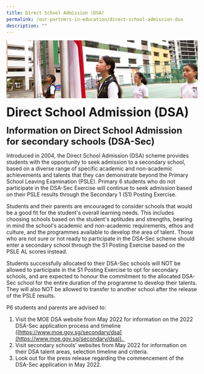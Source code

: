 ```yaml
---
title: Direct School Admission (DSA)
permalink: /our-partners-in-education/direct-school-admission-dsa
description: ""
---
```

![](/images/sub-banner.jpg)

**<font size=6>Direct School Admission (DSA)</font>**

**<font size=5>Information on Direct School Admission for secondary schools (DSA-Sec)</font>**
  

Introduced in 2004, the Direct School Admission (DSA) scheme provides students with the opportunity to seek admission to a secondary school, based on a diverse range of specific academic and non-academic achievements and talents that they can demonstrate beyond the Primary School Leaving Examination (PSLE). Primary 6 students who do not participate in the DSA-Sec Exercise will continue to seek admission based on their PSLE results through the Secondary 1 (S1) Posting Exercise.

  

Students and their parents are encouraged to consider schools that would be a good fit for the student's overall learning needs. This includes choosing schools based on the student's aptitudes and strengths, bearing in mind the school's academic and non-academic requirements, ethos and culture, and the programmes available to develop the area of talent. Those who are not sure or not ready to participate in the DSA-Sec scheme should enter a secondary school through the S1 Posting Exercise based on the PSLE AL scores instead.

  

Students successfully allocated to their DSA-Sec schools will NOT be allowed to participate in the S1 Posting Exercise to opt for secondary schools, and are expected to honour the commitment to the allocated DSA-Sec school for the entire duration of the programme to develop their talents. They will also NOT be allowed to transfer to another school after the release of the PSLE results.  

  

P6 students and parents are advised to: 

1.  Visit the MOE DSA website from May 2022 for information on the 2022 DSA-Sec application process and timeline ([https://www.moe.gov.sg/secondary/dsa](https://www.moe.gov.sg/secondary/dsa)). 
2.  Visit secondary schools’ websites from May 2022 for information on their DSA talent areas, selection timeline and criteria. 
3.  Look out for the press release regarding the commencement of the DSA-Sec application in May 2022.
